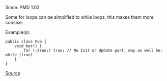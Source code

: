 Since: PMD 1.02

Some for loops can be simplified to while loops, this makes them more concise.

Example(s):
```
public class Foo {
	void bar() {
		for (;true;) true; // No Init or Update part, may as well be: while (true)
	}
}
```

[Source](https://pmd.github.io/pmd-5.6.1/pmd-java/rules/java/basic.html#ForLoopShouldBeWhileLoop)
